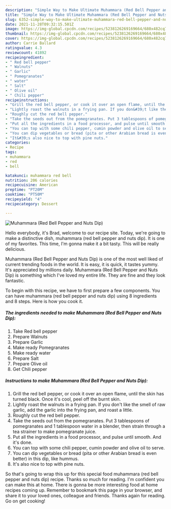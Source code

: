 ```yaml
---
description: "Simple Way to Make Ultimate Muhammara (Red Bell Pepper and Nuts Dip)"
title: "Simple Way to Make Ultimate Muhammara (Red Bell Pepper and Nuts Dip)"
slug: 6352-simple-way-to-make-ultimate-muhammara-red-bell-pepper-and-nuts-dip
date: 2021-11-28T09:32:15.501Z
image: https://img-global.cpcdn.com/recipes/5238126269169664/680x482cq70/muhammara-red-bell-pepper-and-nuts-dip-recipe-main-photo.jpg
thumbnail: https://img-global.cpcdn.com/recipes/5238126269169664/680x482cq70/muhammara-red-bell-pepper-and-nuts-dip-recipe-main-photo.jpg
cover: https://img-global.cpcdn.com/recipes/5238126269169664/680x482cq70/muhammara-red-bell-pepper-and-nuts-dip-recipe-main-photo.jpg
author: Carrie Ballard
ratingvalue: 4.3
reviewcount: 41892
recipeingredient:
- " Red bell pepper"
- " Walnuts"
- " Garlic"
- " Pomegranates"
- " water"
- " Salt"
- " Olive oil"
- " Chili pepper"
recipeinstructions:
- "Grill the red bell pepper, or cook it over an open flame, until the skin has turned black. Once it&#39;s cool, peel off the burnt skin."
- "Lightly roast the walnuts in a frying pan. If you don&#39;t like the smell of raw garlic, add the garlic into the frying pan, and roast a little."
- "Roughly cut the red bell pepper."
- "Take the seeds out from the pomegranates. Put 3 tablespoons of pomegranates and 1 tablespoon water in a blender, then strain through a tea strainer to make pomegranate juice."
- "Put all the ingredients in a food processor, and pulse until smooth. And it&#39;s done."
- "You can top with some chili pepper, cumin powder and olive oil to serve."
- "You can dip vegetables or bread (pita or other Arabian bread is even better) in this dip, like hummus."
- "It&#39;s also nice to top with pine nuts."
categories:
- Recipe
tags:
- muhammara
- red
- bell

katakunci: muhammara red bell 
nutrition: 206 calories
recipecuisine: American
preptime: "PT20M"
cooktime: "PT50M"
recipeyield: "4"
recipecategory: Dessert

---
```



![Muhammara (Red Bell Pepper and Nuts Dip)](https://img-global.cpcdn.com/recipes/5238126269169664/680x482cq70/muhammara-red-bell-pepper-and-nuts-dip-recipe-main-photo.jpg)

Hello everybody, it's Brad, welcome to our recipe site. Today, we're going to make a distinctive dish, muhammara (red bell pepper and nuts dip). It is one of my favorites. This time, I'm gonna make it a bit tasty. This will be really delicious.



Muhammara (Red Bell Pepper and Nuts Dip) is one of the most well liked of current trending foods in the world. It is easy, it is quick, it tastes yummy. It's appreciated by millions daily. Muhammara (Red Bell Pepper and Nuts Dip) is something which I've loved my entire life. They are fine and they look fantastic.


To begin with this recipe, we have to first prepare a few components. You can have muhammara (red bell pepper and nuts dip) using 8 ingredients and 8 steps. Here is how you cook it.

<!--inarticleads1-->

##### The ingredients needed to make Muhammara (Red Bell Pepper and Nuts Dip):

1. Take  Red bell pepper
1. Prepare  Walnuts
1. Prepare  Garlic
1. Make ready  Pomegranates
1. Make ready  water
1. Prepare  Salt
1. Prepare  Olive oil
1. Get  Chili pepper




<!--inarticleads2-->

##### Instructions to make Muhammara (Red Bell Pepper and Nuts Dip):

1. Grill the red bell pepper, or cook it over an open flame, until the skin has turned black. Once it&#39;s cool, peel off the burnt skin.
1. Lightly roast the walnuts in a frying pan. If you don&#39;t like the smell of raw garlic, add the garlic into the frying pan, and roast a little.
1. Roughly cut the red bell pepper.
1. Take the seeds out from the pomegranates. Put 3 tablespoons of pomegranates and 1 tablespoon water in a blender, then strain through a tea strainer to make pomegranate juice.
1. Put all the ingredients in a food processor, and pulse until smooth. And it&#39;s done.
1. You can top with some chili pepper, cumin powder and olive oil to serve.
1. You can dip vegetables or bread (pita or other Arabian bread is even better) in this dip, like hummus.
1. It&#39;s also nice to top with pine nuts.




So that's going to wrap this up for this special food muhammara (red bell pepper and nuts dip) recipe. Thanks so much for reading. I'm confident you can make this at home. There is gonna be more interesting food at home recipes coming up. Remember to bookmark this page in your browser, and share it to your loved ones, colleague and friends. Thanks again for reading. Go on get cooking!
